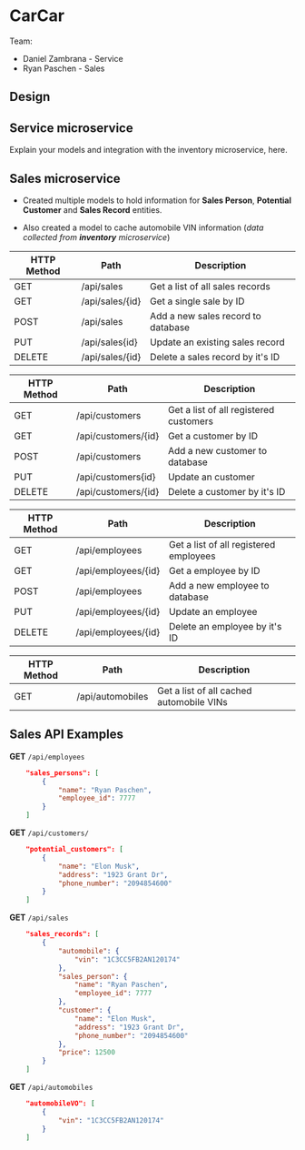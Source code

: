 # CarCar

Team:

- Daniel Zambrana - Service
- Ryan Paschen - Sales

## Design

## Service microservice

Explain your models and integration with the inventory
microservice, here.

## Sales microservice

- Created multiple models to hold information for **Sales Person**, **Potential Customer** and **Sales Record** entities.

- Also created a model to cache automobile VIN information (_data collected from **inventory** microservice_)

| HTTP Method | Path            | Description                        |
| ----------- | --------------- | ---------------------------------- |
| GET         | /api/sales      | Get a list of all sales records    |
| GET         | /api/sales/{id} | Get a single sale by ID            |
| POST        | /api/sales      | Add a new sales record to database |
| PUT         | /api/sales{id}  | Update an existing sales record    |
| DELETE      | /api/sales/{id} | Delete a sales record by it's ID   |

| HTTP Method | Path                | Description                            |
| ----------- | ------------------- | -------------------------------------- |
| GET         | /api/customers      | Get a list of all registered customers |
| GET         | /api/customers/{id} | Get a customer by ID                   |
| POST        | /api/customers      | Add a new customer to database         |
| PUT         | /api/customers{id}  | Update an customer                     |
| DELETE      | /api/customers/{id} | Delete a customer by it's ID           |

| HTTP Method | Path                | Description                            |
| ----------- | ------------------- | -------------------------------------- |
| GET         | /api/employees      | Get a list of all registered employees |
| GET         | /api/employees/{id} | Get a employee by ID                   |
| POST        | /api/employees      | Add a new employee to database         |
| PUT         | /api/employees/{id} | Update an employee                     |
| DELETE      | /api/employees/{id} | Delete an employee by it's ID          |

| HTTP Method | Path             | Description                              |
| ----------- | ---------------- | ---------------------------------------- |
| GET         | /api/automobiles | Get a list of all cached automobile VINs |

## Sales API Examples

**GET** `/api/employees`

```json
    "sales_persons": [
        {
            "name": "Ryan Paschen",
            "employee_id": 7777
        }
    ]
```

**GET** `/api/customers/`

```json
    "potential_customers": [
        {
            "name": "Elon Musk",
            "address": "1923 Grant Dr",
            "phone_number": "2094854600"
        }
    ]
```

**GET** `/api/sales`

```json
    "sales_records": [
        {
            "automobile": {
                "vin": "1C3CC5FB2AN120174"
            },
            "sales_person": {
                "name": "Ryan Paschen",
                "employee_id": 7777
            },
            "customer": {
                "name": "Elon Musk",
                "address": "1923 Grant Dr",
                "phone_number": "2094854600"
            },
            "price": 12500
        }
    ]
```

**GET** `/api/automobiles`

```json
    "automobileVO": [
        {
            "vin": "1C3CC5FB2AN120174"
        }
    ]
```
